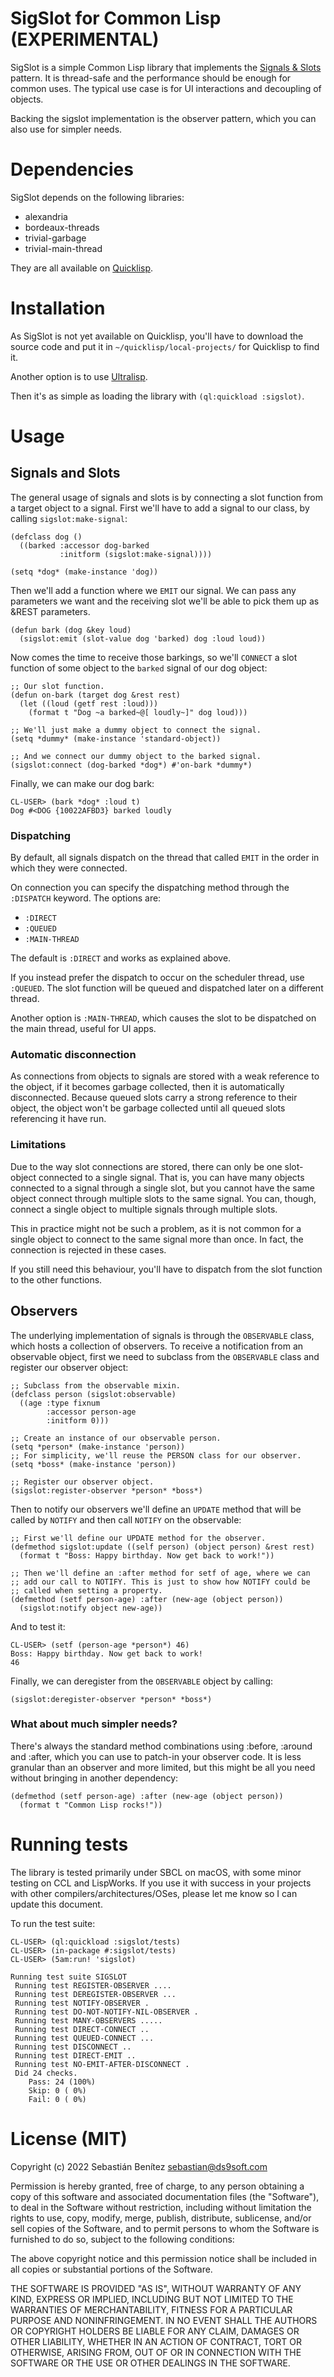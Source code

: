 # SigSlot for Common Lisp (EXPERIMENTAL)

SigSlot is a simple Common Lisp library that implements the [Signals &
Slots](https://en.wikipedia.org/wiki/Signals_and_slots) pattern.
It is thread-safe and the performance should be enough
for common uses. The typical use case is for UI interactions and decoupling
of objects.

Backing the sigslot implementation is the observer
pattern, which you can also use for simpler needs.


# Dependencies

SigSlot depends on the following libraries:

* alexandria
* bordeaux-threads
* trivial-garbage
* trivial-main-thread

They are all available on [Quicklisp](https://www.quicklisp.org).


# Installation

As SigSlot is not yet available on Quicklisp, you'll have to download
the source code and put it in `~/quicklisp/local-projects/` for
Quicklisp to find it.

Another option is to use [Ultralisp](https://ultralisp.org/).

Then it's as simple as loading the library with `(ql:quickload :sigslot)`.


# Usage

## Signals and Slots

The general usage of signals and slots is by connecting a slot
function from a target object to a signal. First we'll have to add a signal
to our class, by calling `sigslot:make-signal`:

    (defclass dog ()
      ((barked :accessor dog-barked
               :initform (sigslot:make-signal))))
           
    (setq *dog* (make-instance 'dog))

Then we'll add a function where we `EMIT` our signal. We can pass any
parameters we want and the receiving slot we'll be able to pick them
up as &REST parameters.

    (defun bark (dog &key loud)
      (sigslot:emit (slot-value dog 'barked) dog :loud loud))

Now comes the time to receive those barkings, so we'll `CONNECT` a slot
function of some object to the `barked` signal of our dog object:

    ;; Our slot function.
    (defun on-bark (target dog &rest rest)
      (let ((loud (getf rest :loud)))
        (format t "Dog ~a barked~@[ loudly~]" dog loud)))

    ;; We'll just make a dummy object to connect the signal.
    (setq *dummy* (make-instance 'standard-object))

    ;; And we connect our dummy object to the barked signal.
    (sigslot:connect (dog-barked *dog*) #'on-bark *dummy*)


Finally, we can make our dog bark:

    CL-USER> (bark *dog* :loud t)
    Dog #<DOG {10022AFBD3} barked loudly

### Dispatching

By default, all signals dispatch on the thread that called `EMIT` in
the order in which they were connected.

On connection you can specify the dispatching method through the `:DISPATCH`
keyword. The options are:

* `:DIRECT`
* `:QUEUED`
* `:MAIN-THREAD`

The default is `:DIRECT` and works as explained above.

If you instead prefer the dispatch to occur on the scheduler thread,
use `:QUEUED`. The slot function will be queued and dispatched later on a
different thread.

Another option is `:MAIN-THREAD`, which causes the slot to be dispatched on
the main thread, useful for UI apps.


### Automatic disconnection

As connections from objects to signals are stored with a weak reference to
the object, if it becomes garbage collected, then it is automatically
disconnected. Because queued slots carry a strong reference to their object,
the object won't be garbage collected until all queued slots referencing it
have run.


### Limitations

Due to the way slot connections are stored, there can only be one slot-object
connected to a single signal. That is, you can have many objects connected
to a signal through a single slot, but you cannot have the same object
connect through multiple slots to the same signal. You can, though, connect
a single object to multiple signals through multiple slots.

This in practice might not be such a problem, as it is not common for
a single object to connect to the same signal more than once. In fact,
the connection is rejected in these cases.

If you still need this behaviour, you'll have to dispatch from the
slot function to the other functions.

## Observers

The underlying implementation of signals is through the `OBSERVABLE`
class, which hosts a collection of observers. To receive a
notification from an observable object, first we need to subclass from
the `OBSERVABLE` class and register our observer object:

    ;; Subclass from the observable mixin.
    (defclass person (sigslot:observable)
      ((age :type fixnum
            :accessor person-age
            :initform 0)))

    ;; Create an instance of our observable person.
    (setq *person* (make-instance 'person))
    ;; For simplicity, we'll reuse the PERSON class for our observer.
    (setq *boss* (make-instance 'person))

    ;; Register our observer object.
    (sigslot:register-observer *person* *boss*)

Then to notify our observers we'll define an `UPDATE` method that will be
called by `NOTIFY` and then call `NOTIFY` on the observable:

    ;; First we'll define our UPDATE method for the observer.
    (defmethod sigslot:update ((self person) (object person) &rest rest)
      (format t "Boss: Happy birthday. Now get back to work!"))

    ;; Then we'll define an :after method for setf of age, where we can
    ;; add our call to NOTIFY. This is just to show how NOTIFY could be
    ;; called when setting a property.
    (defmethod (setf person-age) :after (new-age (object person))
      (sigslot:notify object new-age))

And to test it:

    CL-USER> (setf (person-age *person*) 46)
    Boss: Happy birthday. Now get back to work!
    46

Finally, we can deregister from the `OBSERVABLE` object by calling:

    (sigslot:deregister-observer *person* *boss*)

### What about much simpler needs?

There's always the standard method combinations using :before, :around
and :after, which you can use to patch-in your observer code. It is
less granular than an observer and more limited, but this might be all
you need without bringing in another dependency:

    (defmethod (setf person-age) :after (new-age (object person))
      (format t "Common Lisp rocks!"))


# Running tests

The library is tested primarily under SBCL on macOS, with some minor
testing on CCL and LispWorks. If you use it with success in your projects with
other compilers/architectures/OSes, please let me know so I can update this document.

To run the test suite:

    CL-USER> (ql:quickload :sigslot/tests)
    CL-USER> (in-package #:sigslot/tests)
    CL-USER> (5am:run! 'sigslot)

    Running test suite SIGSLOT
     Running test REGISTER-OBSERVER ....
     Running test DEREGISTER-OBSERVER ...
     Running test NOTIFY-OBSERVER .
     Running test DO-NOT-NOTIFY-NIL-OBSERVER .
     Running test MANY-OBSERVERS .....
     Running test DIRECT-CONNECT ..
     Running test QUEUED-CONNECT ...
     Running test DISCONNECT ..
     Running test DIRECT-EMIT ..
     Running test NO-EMIT-AFTER-DISCONNECT .
     Did 24 checks.
        Pass: 24 (100%)
        Skip: 0 ( 0%)
        Fail: 0 ( 0%)


# License (MIT)

Copyright (c) 2022 Sebastián Benítez <sebastian@ds9soft.com>

Permission is hereby granted, free of charge, to any person obtaining a copy
of this software and associated documentation files (the "Software"), to deal
in the Software without restriction, including without limitation the rights
to use, copy, modify, merge, publish, distribute, sublicense, and/or sell
copies of the Software, and to permit persons to whom the Software is
furnished to do so, subject to the following conditions:

The above copyright notice and this permission notice shall be included in all
copies or substantial portions of the Software.

THE SOFTWARE IS PROVIDED "AS IS", WITHOUT WARRANTY OF ANY KIND, EXPRESS OR
IMPLIED, INCLUDING BUT NOT LIMITED TO THE WARRANTIES OF MERCHANTABILITY,
FITNESS FOR A PARTICULAR PURPOSE AND NONINFRINGEMENT. IN NO EVENT SHALL THE
AUTHORS OR COPYRIGHT HOLDERS BE LIABLE FOR ANY CLAIM, DAMAGES OR OTHER
LIABILITY, WHETHER IN AN ACTION OF CONTRACT, TORT OR OTHERWISE, ARISING FROM,
OUT OF OR IN CONNECTION WITH THE SOFTWARE OR THE USE OR OTHER DEALINGS IN THE
SOFTWARE.
